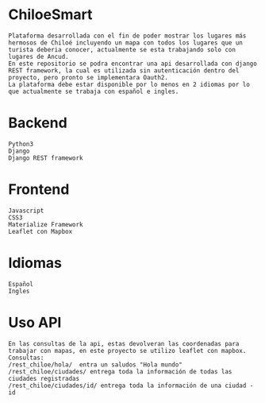 # ChiloeSmart
	Plataforma desarrollada con el fin de poder mostrar los lugares más hermosos de Chiloé incluyendo un mapa con todos los lugares que un turista deberia conocer, actualmente se esta trabajando solo con lugares de Ancud.
	En este repositorio se podra encontrar una api desarrollada con django REST framework, la cual es utilizada sin autenticación dentro del proyecto, pero pronto se implementara Oauth2.
	La plataforma debe estar disponible por lo menos en 2 idiomas por lo que actualmente se trabaja con español e ingles.

# Backend
	Python3
	Django
	Django REST framework
	
# Frontend
	Javascript
	CSS3
	Materialize Framework
	Leaflet con Mapbox

# Idiomas
	Español
	Ingles

# Uso API
	En las consultas de la api, estas devolveran las coordenadas para trabajar con mapas, en este proyecto se utilizo leaflet con mapbox.
	Consultas:
	/rest_chiloe/hola/  entra un saludos "Hola mundo"
	/rest_chiloe/ciudades/ entrega toda la información de todas las ciudades registradas
	/rest_chiloe/ciudades/id/ entrega toda la información de una ciudad - id



